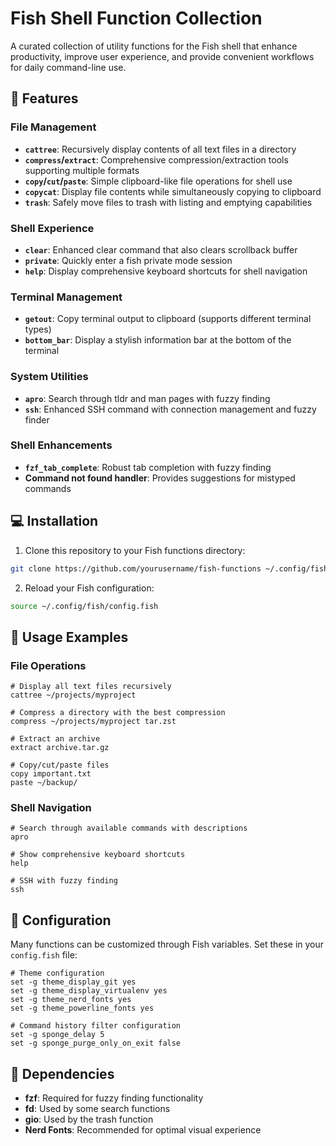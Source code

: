 # Fish Shell Function Collection

A curated collection of utility functions for the Fish shell that enhance productivity, improve user experience, and provide convenient workflows for daily command-line use.

## 🌟 Features

### File Management
- **`cattree`**: Recursively display contents of all text files in a directory
- **`compress`/`extract`**: Comprehensive compression/extraction tools supporting multiple formats
- **`copy`/`cut`/`paste`**: Simple clipboard-like file operations for shell use
- **`copycat`**: Display file contents while simultaneously copying to clipboard
- **`trash`**: Safely move files to trash with listing and emptying capabilities

### Shell Experience
- **`clear`**: Enhanced clear command that also clears scrollback buffer
- **`private`**: Quickly enter a fish private mode session
- **`help`**: Display comprehensive keyboard shortcuts for shell navigation

### Terminal Management
- **`getout`**: Copy terminal output to clipboard (supports different terminal types)
- **`bottom_bar`**: Display a stylish information bar at the bottom of the terminal

### System Utilities
- **`apro`**: Search through tldr and man pages with fuzzy finding
- **`ssh`**: Enhanced SSH command with connection management and fuzzy finder

### Shell Enhancements
- **`fzf_tab_complete`**: Robust tab completion with fuzzy finding
- **Command not found handler**: Provides suggestions for mistyped commands

## 💻 Installation

1. Clone this repository to your Fish functions directory:

```bash
git clone https://github.com/yourusername/fish-functions ~/.config/fish/functions
```

2. Reload your Fish configuration:

```bash
source ~/.config/fish/config.fish
```

## 🚀 Usage Examples

### File Operations

```fish
# Display all text files recursively
cattree ~/projects/myproject

# Compress a directory with the best compression
compress ~/projects/myproject tar.zst

# Extract an archive
extract archive.tar.gz

# Copy/cut/paste files
copy important.txt
paste ~/backup/
```

### Shell Navigation

```fish
# Search through available commands with descriptions
apro

# Show comprehensive keyboard shortcuts
help

# SSH with fuzzy finding
ssh
```

## 🔧 Configuration

Many functions can be customized through Fish variables. Set these in your `config.fish` file:

```fish
# Theme configuration
set -g theme_display_git yes
set -g theme_display_virtualenv yes
set -g theme_nerd_fonts yes
set -g theme_powerline_fonts yes

# Command history filter configuration
set -g sponge_delay 5
set -g sponge_purge_only_on_exit false
```

## 📄 Dependencies

- **fzf**: Required for fuzzy finding functionality
- **fd**: Used by some search functions
- **gio**: Used by the trash function
- **Nerd Fonts**: Recommended for optimal visual experience
